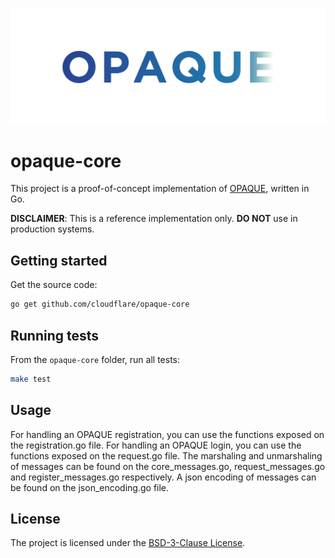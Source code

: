 ![OPAQUE logo](opaque.png)
# opaque-core

This project is a proof-of-concept implementation
of [OPAQUE](https://github.com/cfrg/draft-irtf-cfrg-opaque/), written
in Go.

**DISCLAIMER**: This is a reference implementation only. **DO NOT** use in
production systems.

## Getting started

Get the source code:

```sh
go get github.com/cloudflare/opaque-core
```

## Running tests

From the `opaque-core` folder, run all tests:

```sh
make test
```

## Usage

For handling an OPAQUE registration, you can use the functions exposed on the
registration.go file.
For handling an OPAQUE login, you can use the functions exposed on the
request.go file.
The marshaling and unmarshaling of messages can be found on the core_messages.go,
request_messages.go and register_messages.go respectively.
A json encoding of messages can be found on the json_encoding.go file.

## License

The project is licensed under the [BSD-3-Clause License](LICENSE).
